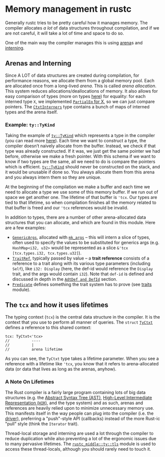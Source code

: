 # Memory management in rustc

Generally rustc tries to be pretty careful how it manages memory.
The compiler allocates _a lot_ of data structures throughout compilation,
and if we are not careful, it will take a lot of time and space to do so.

One of the main way the compiler manages this is using [arena]s and [interning].

[arena]: https://en.wikipedia.org/wiki/Region-based_memory_management
[interning]: https://en.wikipedia.org/wiki/String_interning

## Arenas and  Interning

Since A LOT of data structures are created during compilation, for performance
reasons, we allocate them from a global memory pool.
Each are allocated once from a long-lived *arena*.
This is called _arena allocation_.
This system reduces allocations/deallocations of memory.
It also allows for easy comparison of types (more on types [here](./ty.md)) for equality:
for each interned type `X`, we implemented [`PartialEq` for X][peqimpl],
so we can just compare pointers.
The [`CtxtInterners`] type contains a bunch of maps of interned types and the arena itself.

[`CtxtInterners`]: https://doc.rust-lang.org/nightly/nightly-rustc/rustc_middle/ty/struct.CtxtInterners.html#structfield.arena
[peqimpl]: https://doc.rust-lang.org/nightly/nightly-rustc/rustc_middle/ty/struct.Ty.html#implementations

### Example: `ty::TyKind`

Taking the example of [`ty::TyKind`] which represents a type in the compiler (you
can read more [here](./ty.md)).  Each time we want to construct a type, the
compiler doesn’t naively allocate from the buffer.  Instead, we check if that
type was already constructed. If it was, we just get the same pointer we had
before, otherwise we make a fresh pointer. With this schema if we want to know
if two types are the same, all we need to do is compare the pointers which is
efficient. [`ty::TyKind`] should never be constructed on the stack, and it would be unusable
if done so.
You always allocate them from this arena and you always intern them so they are
unique.

At the beginning of the compilation we make a buffer and each time we need to allocate a type we use
some of this memory buffer. If we run out of space we get another one. The lifetime of that buffer
is `'tcx`. Our types are tied to that lifetime, so when compilation finishes all the memory related
to that buffer is freed and our `'tcx` references would be invalid.

In addition to types, there are a number of other arena-allocated data structures that you can
allocate, and which are found in this module. Here are a few examples:

- [`GenericArgs`], allocated with [`mk_args`] – this will intern a slice of types, often used
to specify the values to be substituted for generics args (e.g. `HashMap<i32, u32>` would be
represented as a slice `&'tcx [tcx.types.i32, tcx.types.u32]`).
- [`TraitRef`], typically passed by value – a **trait reference** consists of a reference to a trait
  along with its various type parameters (including `Self`), like `i32: Display` (here, the def-id
  would reference the `Display` trait, and the args would contain `i32`). Note that `def-id` is
  defined and discussed in depth in the [`AdtDef and DefId`][adtdefid] section.
- [`Predicate`] defines something the trait system has to prove (see [traits] module).

[`GenericArgs`]: ./ty_module/generic_arguments.md#the-genericargs-type
[adtdefid]: ./ty_module/generic_arguments.md#adtdef-and-defid
[`TraitRef`]: https://doc.rust-lang.org/nightly/nightly-rustc/rustc_middle/ty/type.TraitRef.html
[`AdtDef` and `DefId`]: ./ty.md#adts-representation
[`def-id`]: https://doc.rust-lang.org/nightly/nightly-rustc/rustc_hir/def_id/struct.DefId.html
[`GenericArgs`]: ./generic_arguments.html#GenericArgs
[`mk_args`]: https://doc.rust-lang.org/nightly/nightly-rustc/rustc_middle/ty/context/struct.TyCtxt.html#method.mk_args
[adtdefid]: ./ty_module/generic_arguments.md#adtdef-and-defid
[`Predicate`]: https://doc.rust-lang.org/nightly/nightly-rustc/rustc_middle/ty/struct.Predicate.html
[`TraitRef`]: https://doc.rust-lang.org/nightly/nightly-rustc/rustc_middle/ty/struct.TraitRef.html
[`ty::TyKind`]: https://doc.rust-lang.org/nightly/nightly-rustc/rustc_middle/ty/sty/type.TyKind.html
[traits]: ./traits/resolution.md

## The `tcx` and how it uses lifetimes

The typing context (`tcx`) is the central data structure in the compiler. It is the context that
you use to perform all manner of queries. The `struct` [`TyCtxt`] defines a reference to this shared
context:

```rust,ignore
tcx: TyCtxt<'tcx>
//          ----
//          |
//          arena lifetime
```

As you can see, the `TyCtxt` type takes a lifetime parameter. When you see a reference with a
lifetime like `'tcx`, you know that it refers to arena-allocated data (or data that lives as long as
the arenas, anyhow).

[`TyCtxt`]: https://doc.rust-lang.org/nightly/nightly-rustc/rustc_middle/ty/struct.TyCtxt.html

### A Note On Lifetimes

The Rust compiler is a fairly large program containing lots of big data
structures (e.g. the [Abstract Syntax Tree (AST)][ast], [High-Level Intermediate
Representation (`HIR`)][hir], and the type system) and as such, arenas and
references are heavily relied upon to minimize unnecessary memory use. This
manifests itself in the way people can plug into the compiler (i.e. the
[driver](./rustc-driver/intro.md)), preferring a "push"-style API (callbacks) instead
of the more Rust-ic "pull" style (think the `Iterator` trait).

Thread-local storage and interning are used a lot through the compiler to reduce
duplication while also preventing a lot of the ergonomic issues due to many
pervasive lifetimes. The [`rustc_middle::ty::tls`][tls] module is used to access these
thread-locals, although you should rarely need to touch it.

[ast]: ./ast-validation.md
[hir]: https://doc.rust-lang.org/nightly/nightly-rustc/rustc_hir/index.html
[tls]: https://doc.rust-lang.org/nightly/nightly-rustc/rustc_middle/ty/tls/index.html
